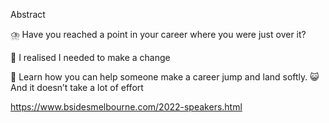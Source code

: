 Abstract

⛈️ Have you reached a point in your career where you were just over it? 

🔭 I realised I needed to make a change

🌟 Learn how you can help someone make a career jump and land softly. 😺 And it doesn’t take a lot of effort

https://www.bsidesmelbourne.com/2022-speakers.html
